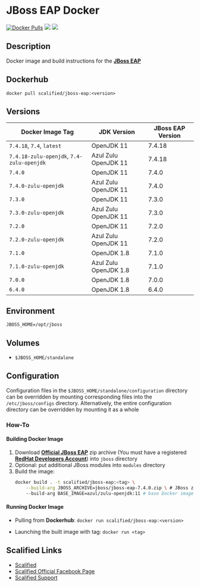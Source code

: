 # JBoss EAP Docker #

[![Docker Pulls](https://img.shields.io/docker/pulls/scalified/jboss-eap.svg)](https://hub.docker.com/r/scalified/jboss-eap)
[![](https://images.microbadger.com/badges/image/scalified/jboss-eap.svg)](https://microbadger.com/images/scalified/jboss-eap)
[![](https://images.microbadger.com/badges/version/scalified/jboss-eap.svg)](https://microbadger.com/images/scalified/jboss-eap)

## Description

Docker image and build instructions for the [**JBoss EAP**](https://developers.redhat.com/products/eap/overview)

## Dockerhub

`docker pull scalified/jboss-eap:<version>`

## Versions

| Docker Image Tag                          | JDK Version           | JBoss EAP Version |
|-------------------------------------------|-----------------------|-------------------|
| `7.4.18`, `7.4`, `latest`                 | OpenJDK 11            | 7.4.18            |
| `7.4.18-zulu-openjdk`, `7.4-zulu-openjdk` | Azul Zulu OpenJDK 11  | 7.4.18            |
| `7.4.0`                                   | OpenJDK 11            | 7.4.0             |
| `7.4.0-zulu-openjdk`                      | Azul Zulu OpenJDK 11  | 7.4.0             |
| `7.3.0`                                   | OpenJDK 11            | 7.3.0             |
| `7.3.0-zulu-openjdk`                      | Azul Zulu OpenJDK 11  | 7.3.0             |
| `7.2.0`                                   | OpenJDK 11            | 7.2.0             |
| `7.2.0-zulu-openjdk`                      | Azul Zulu OpenJDK 11  | 7.2.0             |
| `7.1.0`                                   | OpenJDK 1.8           | 7.1.0             |
| `7.1.0-zulu-openjdk`                      | Azul Zulu OpenJDK 1.8 | 7.1.0             |
| `7.0.0`                                   | OpenJDK 1.8           | 7.0.0             |
| `6.4.0`                                   | OpenJDK 1.8           | 6.4.0             |

## Environment

`JBOSS_HOME=/opt/jboss`

## Volumes

* `$JBOSS_HOME/standalone`

## Configuration

Configuration files in the `$JBOSS_HOME/standalone/configuration` directory can be overridden by mounting corresponding files into the `/etc/jboss/configs` directory. 
Alternatively, the entire configuration directory can be overridden by mounting it as a whole

### How-To

#### Building Docker Image

1. Download [**Official JBoss EAP**](https://developers.redhat.com/products/eap/download/) zip archive (You must have a registered [**RedHat Developers Account**](https://developers.redhat.com)) into `jboss` directory
2. Optional: put additional JBoss modules into `modules` directory
3. Build the image:
   ```bash
   docker build . -t scalified/jboss-eap:<tag> \
       --build-arg JBOSS_ARCHIVE=jboss/jboss-eap-7.4.0.zip \ # JBoss zip archive path
       --build-arg BASE_IMAGE=azul/zulu-openjdk:11 # base Docker image with JDK (Optional)
     ```

#### Running Docker Image

* Pulling from **Dockerhub**:
  `docker run scalified/jboss-eap:<version>`

* Launching the built image with <tag> tag:
  `docker run <tag>`

## Scalified Links

* [Scalified](http://www.scalified.com)
* [Scalified Official Facebook Page](https://www.facebook.com/scalified)
* <a href="mailto:info@scalified.com?subject=[JBoss EAP Docker Image]: Proposals And Suggestions">Scalified Support</a>

